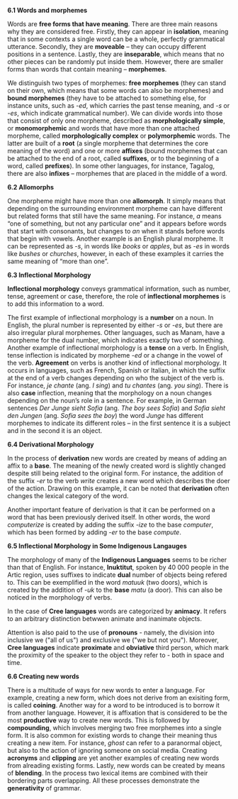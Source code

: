 **6.1 Words and morphemes**

Words are **free forms that have meaning**. There are three main reasons why they are considered free. Firstly, they can appear in **isolation**, meaning that in some contexts a single word can be a whole, perfectly grammatical utterance. Secondly, they are **moveable** – they can occupy different positions in a sentence. Lastly, they are **inseparable**, which means that no other pieces can be randomly put inside them. However, there are smaller forms than words that contain meaning – **morphemes**.

We distinguish two types of morphemes: **free morphemes** (they can stand on their own, which means that some words can also be morphemes) and **bound morphemes** (they have to be attached to something else, for instance units, such as _-ed_, which carries the past tense meaning, and _-s_ or _-es_, which indicate grammatical number). We can divide words into those that consist of only one morpheme, described as **morphologically simple**, or **monomorphemic** and words that have more than one attached morpheme, called **morphologically complex** or **polymorphemic** words. The latter are built of a **root** (a single morpheme that determines the core meaning of the word) and one or more **affixes** (bound morphemes that can be attached to the end of a root, called **suffixes**, or to the beginning of a word, called **prefixes**). In some other languages, for instance, Tagalog, there are also **infixes** – morphemes that are placed in the middle of a word.

**6.2 Allomorphs**

One morpheme might have more than one **allomorph**. It simply means that depending on the surrounding environment morpheme can have different but related forms that still have the same meaning. For instance, _a_ means “one of something, but not any particular one” and it appears before words that start with consonants, but changes to _an_ when it stands before words that begin with vowels. Another example is an English plural morpheme. It can be represented as _-s_, in words like _books_ or _apples_, but as _-es_ in words like _bushes_ or _churches_, however, in each of these examples it carries the same meaning of “more than one”.

**6.3 Inflectional Morphology**

**Inflectional morphology** conveys grammatical information, such as number, tense, agreement or case, therefore, the role of **inflectional morphemes** is to add this information to a word.

The first example of inflectional morphology is a **number** on a noun. In English, the plural number is represented by either _-s_ or _-es_, but there are also irregular plural morphemes. Other languages, such as Manam, have a morpheme for the dual number, which indicates exactly two of something. Another example of inflectional morphology is a **tense** on a verb. In English, tense inflection is indicated by morpheme _-ed_ or a change in the vowel of the verb. **Agreement** on verbs is another kind of inflectional morphology. It occurs in languages, such as French, Spanish or Italian, in which the suffix at the end of a verb changes depending on who the subject of the verb is. For instance, _je chante_ (ang. _I sing_) and _tu chantes_ (ang. _you sing_). There is also **case** inflection, meaning that the morphology on a noun changes depending on the noun’s role in a sentence. For example, in German sentences _Der Junge sieht Sofia_ (ang. _The boy sees Sofia_) and _Sofia sieht den Jungen_ (ang. _Sofia sees the boy_) the word _Junge_ has different morphemes to indicate its different roles – in the first sentence it is a subject and in the second it is an object.

**6.4 Derivational Morphology**

In the process of **derivation** new words are created by means of adding an affix to a **base**. The meaning of the newly created word is slightly changed despite still being related to the original form. For instance, the addition of the suffix _-er_ to the verb _write_ creates a new word which describes the doer of the action. Drawing on this example, it can be noted that **derivation** often changes the lexical category of the word.

Another important feature of derivation is that it can be performed on a word that has been previously derived itself. In other words, the word _computerize_ is created by adding the suffix _-ize_ to the base _computer_, which has been formed by adding _-er_ to the base _compute_.

**6.5 Inflectional Morphology in Some Indigenous Langauges**

The morphology of many of the **Indigenous Languages** seems to be richer than that of English. For instance, **Inuktitut**, spoken by 40 000 people in the Artic region, uses suffixes to indicate **dual** number of objects being refered to. This can be exemplified in the word _matuuk_ (two doors), which is created by the addition of _-uk_ to the **base** _matu_ (a door). This can also be noticed in the morphology of verbs.

In the case of **Cree languages** words are categorized by **animacy**. It refers to an arbitrary distinction betwwen animate and inanimate objects.

Attention is also paid to the use of **pronouns** - namely, the division into inclusive we ("all of us") and exclusive we ("we but not you"). Moreover, **Cree languages** indicate **proximate** and **obviative** third person, which mark the proximity of the speaker to the object they refer to - both in space and time.

**6.6 Creating new words**

There is a multitude of ways for new words to enter a language. For example, creating a new form, which does not derive from an exisiting form, is called **coining**. Another way for a word to be introduced is to borrow it from another language. However, it is affixation that is considered to be the most **productive** way to create new words. This is followed by **compounding**, which involves merging two free morphemes into a single form. It is also common for existing words to change their meaning thus creating a new item. For instance, _ghost_ can refer to a paranormal object, but also to the action of ignoring someone on social media. Creating **acronyms** and **clipping** are yet another examples of creating new words from alreading existing forms. Lastly, new words can be created by means of **blending**. In the process two lexical items are combined with their bordering parts overlapping. All these processes demonstrate the **generativity** of grammar.